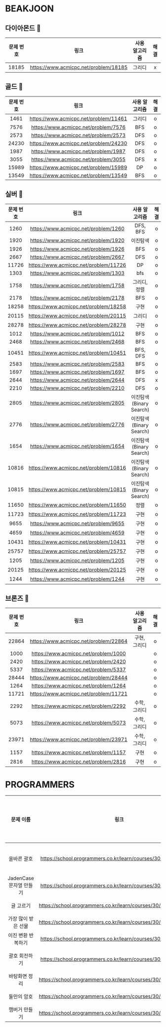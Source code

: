 # BEAKJOON
## 다이아몬드 💎
|문제 번호|링크|사용 알고리즘|해결|
|:--:|:--:|:--:|:--:|
|18185|https://www.acmicpc.net/problem/18185|그리디|x|

## 골드 🥇
|문제 번호|링크|사용 알고리즘|해결|
|:--:|:--:|:--:|:--:|
|1461|https://www.acmicpc.net/problem/11461|그리디|o|
|7576|https://www.acmicpc.net/problem/7576|BFS|o|
|2573|https://www.acmicpc.net/problem/2573|DFS|o|
|24230|https://www.acmicpc.net/problem/24230|DFS|o|
|1987|https://www.acmicpc.net/problem/1987|DFS|o|
|3055|https://www.acmicpc.net/problem/3055|DFS|x|
|15989|https://www.acmicpc.net/problem/15989|DP|o|
|13549|https://www.acmicpc.net/problem/13549|BFS|o|

## 실버 🥈
|문제 번호|링크|사용 알고리즘|해결|
|:--:|:--:|:--:|:--:|
|1260|https://www.acmicpc.net/problem/1260|DFS, BFS|o|
|1920|https://www.acmicpc.net/problem/1920|이진탐색|o|
|1926|https://www.acmicpc.net/problem/1926|BFS|o|
|2667|https://www.acmicpc.net/problem/2667|DFS|o|
|11726|https://www.acmicpc.net/problem/11726|DP|o|
|1303|https://www.acmicpc.net/problem/1303|bfs|o|
|1758|https://www.acmicpc.net/problem/1758|그리디, 정렬|o|
|2178|https://www.acmicpc.net/problem/2178|BFS|o|
|18258|https://www.acmicpc.net/problem/18258|구현|o|
|20115|https://www.acmicpc.net/problem/20115|그리디|o|
|28278|https://www.acmicpc.net/problem/28278|구현|o|
|1012|https://www.acmicpc.net/problem/1012|BFS|o|
|2468|https://www.acmicpc.net/problem/2468|BFS|o|
|10451|https://www.acmicpc.net/problem/10451|BFS, DFS|o|
|2583|https://www.acmicpc.net/problem/2583|BFS|o|
|1697|https://www.acmicpc.net/problem/1697|BFS|o|
|2644|https://www.acmicpc.net/problem/2644|DFS|x|
|2210|https://www.acmicpc.net/problem/2210|DFS|o|
|2805|https://www.acmicpc.net/problem/2805|이진탐색(Binary Search)|o|
|2776|https://www.acmicpc.net/problem/2776|이진탐색(Binary Search)|o|
|1654|https://www.acmicpc.net/problem/1654|이진탐색(Binary Search)|o|
|10816|https://www.acmicpc.net/problem/10816|이진탐색(Binary Search)|o|
|10815|https://www.acmicpc.net/problem/10815|이진탐색(Binary Search)|o|
|11650|https://www.acmicpc.net/problem/11650|정렬|o|
|11723|https://www.acmicpc.net/problem/11723|구현|o|
|9655|https://www.acmicpc.net/problem/9655|구현|o|
|4659|https://www.acmicpc.net/problem/4659|구현|o|
|10431|https://www.acmicpc.net/problem/10431|구현|o|
|25757|https://www.acmicpc.net/problem/25757|구현|o|
|1205|https://www.acmicpc.net/problem/1205|구현|o|
|20125|https://www.acmicpc.net/problem/20125|구현|o|
|1244|https://www.acmicpc.net/problem/1244|구현|o|

## 브론즈 🥉
|문제 번호|링크|사용 알고리즘|해결|
|:--:|:--:|:--:|:--:|
|22864|https://www.acmicpc.net/problem/22864|구현, 그리디|o|
|1000|https://www.acmicpc.net/problem/1000||o|
|2420|https://www.acmicpc.net/problem/2420||o|
|5337|https://www.acmicpc.net/problem/5337||o|
|28444|https://www.acmicpc.net/problem/28444||o|
|1264|https://www.acmicpc.net/problem/1264||o|
|11721|https://www.acmicpc.net/problem/11721||o|
|2292|https://www.acmicpc.net/problem/2292|수학, 그리디|o|
|5073|https://www.acmicpc.net/problem/5073|수학, 그리디|o|
|23971|https://www.acmicpc.net/problem/23971|수학, 그리디|o|
|1157|https://www.acmicpc.net/problem/1157|구현|o|
|2816|https://www.acmicpc.net/problem/2816|구현|o|


# PROGRAMMERS
|문제 이름|링크|사용 알고리즘|해결|
|:--:|:--:|:--:|:--:|
|올바른 괄호|https://school.programmers.co.kr/learn/courses/30/lessons/12909|구현, 스택|o|
|JadenCase 문자열 만들기|https://school.programmers.co.kr/learn/courses/30/lessons/12951|구현|o|
|귤 고르기|https://school.programmers.co.kr/learn/courses/30/lessons/138476|구현|o|
|가장 많이 받은 선물|https://school.programmers.co.kr/learn/courses/30/lessons/258712|구현|o|
|이진 변환 반복하기|https://school.programmers.co.kr/learn/courses/30/lessons/70129|구현|o|
|괄호 회전하기|https://school.programmers.co.kr/learn/courses/30/lessons/76502|구현, 큐|o|
|바탕화면 정리|https://school.programmers.co.kr/learn/courses/30/lessons/161990|구현|o|
|둘만의 암호|https://school.programmers.co.kr/learn/courses/30/lessons/155652|구현|o|
|햄버거 만들기|https://school.programmers.co.kr/learn/courses/30/lessons/133502|스택|o|

